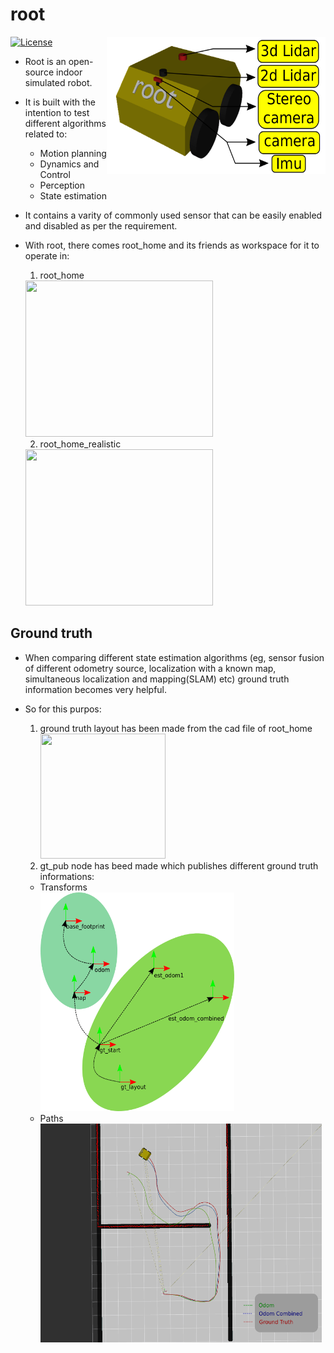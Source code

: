 # root
[![License](https://img.shields.io/badge/License-BSD%203--Clause-blue.svg)](https://opensource.org/licenses/BSD-3-Clause)
<img align="right" width="350" height="220" src="./root_description/doc/images/root_labeled.png">

- Root is an open-source indoor simulated robot.
- It is built with the intention to test different algorithms related to:
	- Motion planning
	- Dynamics and Control
	- Perception
	- State estimation
- It contains a varity of commonly used sensor that can be easily enabled and disabled as per the requirement.
- With root, there comes root_home and its friends as workspace for it to operate in:
  
  1. root_home <br>
    <img width="300" height="250" src="./root_gazebo/screenshots/root_home.png"> 
  
  2. root_home_realistic <br>
    <img src="./root_gazebo/screenshots/root_home_realistic.png" width="300" height="250"/>

## Ground truth
- When comparing different state estimation algorithms (eg, sensor fusion of different odometry source, localization with a known map, simultaneous localization and mapping(SLAM) etc) ground truth information becomes very helpful.

- So for this purpos:
  1. ground truth layout has been made from the cad file of root_home <br>
     <img src="./root_gazebo/layouts/root_home/root_home.png" width="200" height="200"/>
  2. gt_pub node has beed made which publishes different ground truth informations:
  	* Transforms <br>
  		<img src="./root_gazebo/doc/images/gt_pub_frames.png" width="310" height="350"/>
  	* Paths <br>
  		<img src="./root_gazebo/doc/images/gt_pub_paths.png" width="450" height="350"/>
